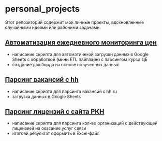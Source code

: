 # personal_projects
 Этот репозиторий содержит мои личные проекты, вдохновленные случайными идеями или рабочими задачами.
## [**Автоматизация ежедневного мониторинга цен**](https://github.com/GLaDOS070/personal_projects/tree/main/auto_monitoring)
- написание скрипта для автоматичекой загрузки данных в Google Sheets с обработкой (мини ETL пайплайн) с парсингом курса ЦБ
- создание дашборда на основе полученных данных
## [**Парсинг вакансий с hh**](https://github.com/GLaDOS070/personal_projects/tree/main/hh_vacancies_stats)
- написание скрипта для парсинга вакансий с hh.ru
- загрузка данных в Google Sheets
## [**Парсинг лицензий с сайта РКН**](https://github.com/GLaDOS070/personal_projects/tree/main/licenses_rkn_parcer)
- написание скрипта для парсинга кол-во организаций с действующей лицензией на оказание услуг связи
- итоговй результат оформить в Excel-файл